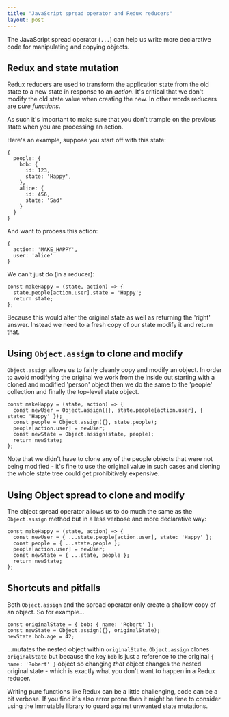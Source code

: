 ```yaml
---
title: "JavaScript spread operator and Redux reducers"
layout: post
---
```


The JavaScript spread operator (`...`) can help us write more
declarative code for manipulating and copying objects.

## Redux and state mutation

Redux reducers are used to transform the application state from the old
state to a new state in response to an _action_. It's critical that we
don't modify the old state value when creating the new. In other words
reducers are _pure functions_.

As such it's important to make sure that you don't trample on the
previous state when you are processing an action.

Here's an example, suppose you start off with this state:

    {
      people: {
        bob: {
          id: 123,
          state: 'Happy',
        },
        alice: {
          id: 456,
          state: 'Sad'
        }
      }
    }

And want to process this action:

    {
      action: 'MAKE_HAPPY',
      user: 'alice'
    }

We can't just do (in a reducer):

    const makeHappy = (state, action) => {
      state.people[action.user].state = 'Happy';
      return state;
    };

Because this would alter the original state as well as returning the
'right' answer. Instead we need to a fresh copy of our state modify it
and return that.

## Using `Object.assign` to clone and modify
`Object.assign` allows us to fairly cleanly copy and modify an object.
In order to avoid modifying the original we work from the inside out
starting with a cloned and modified 'person' object then we do the same to
the 'people' collection and finally the top-level state object.

    const makeHappy = (state, action) => {
      const newUser = Object.assign({}, state.people[action.user], { state: 'Happy' });
      const people = Object.assign({}, state.people);
      people[action.user] = newUser;
      const newState = Object.assign(state, people);
      return newState;
    };

Note that we didn't have to clone any of the people objects that were
not being modified - it's fine to use the original value in such cases
and cloning the whole state tree could get prohibitively expensive.

## Using Object spread to clone and modify
The object spread operator allows us to do much the same as the
`Object.assign` method but in a less verbose and more declarative way:

    const makeHappy = (state, action) => {
      const newUser = { ...state.people[action.user], state: 'Happy' };
      const people = { ...state.people };
      people[action.user] = newUser;
      const newState = { ...state, people };
      return newState;
    };

## Shortcuts and pitfalls
Both `Object.assign` and the spread operator only create a shallow copy
of an object. So for example...

    const originalState = { bob: { name: 'Robert' };
    const newState = Object.assign({}, originalState);
    newState.bob.age = 42;

...mutates the nested object within `originalState`. `Object.assign`
clones `originalState` but because the key `bob` is just a reference to
the original `{ name: 'Robert' }` object so changing *that* object
changes the nested original state - which is exactly what you don't want
to happen in a Redux reducer.

Writing pure functions like Redux can be a little challenging, code can
be a bit verbose. If you find it's also error prone then it might be
time to consider using the Immutable library to guard against unwanted
state mutations.
